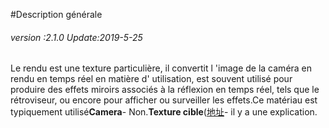 #Description générale

###### *version :2.1.0   Update:2019-5-25*

Le rendu est une texture particulière, il convertit l 'image de la caméra en rendu en temps réel en matière d' utilisation, est souvent utilisé pour produire des effets miroirs associés à la réflexion en temps réel, tels que le rétroviseur, ou encore pour afficher ou surveiller les effets.Ce matériau est typiquement utilisé**Camera**- Non.**Texture cible**([地址](https://ldc2.layabox.com/doc/?nav=zh-ts-4-5-11)- il y a une explication.

